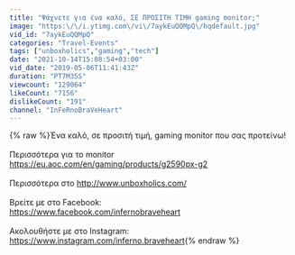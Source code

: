 ```yaml
---
title: "Ψάχνετε για ένα καλό, ΣΕ ΠΡΟΣΙΤΗ ΤΙΜΗ gaming monitor;"
image: "https:\/\/i.ytimg.com\/vi\/7aykEuQQMpQ\/hqdefault.jpg"
vid_id: "7aykEuQQMpQ"
categories: "Travel-Events"
tags: ["unboxholics","gaming","tech"]
date: "2021-10-14T15:08:54+03:00"
vid_date: "2019-05-06T11:41:43Z"
duration: "PT7M35S"
viewcount: "129064"
likeCount: "7156"
dislikeCount: "191"
channel: "InFeRnoBraVeHeart"
---
```

{% raw %}Ένα καλό, σε προσιτή τιμή, gaming monitor που σας προτείνω!<br /><br />Περισσότερα για το monitor<br /><a rel="nofollow" target="blank" href="https://eu.aoc.com/en/gaming/products/g2590px-g2">https://eu.aoc.com/en/gaming/products/g2590px-g2</a><br /><br />Περισσότερα στο <a rel="nofollow" target="blank" href="http://www.unboxholics.com/">http://www.unboxholics.com/</a><br /><br />Βρείτε με στο Facebook:<br /><a rel="nofollow" target="blank" href="https://www.facebook.com/infernobraveheart">https://www.facebook.com/infernobraveheart</a><br /><br />Ακολουθήστε με στο Instagram:<br /><a rel="nofollow" target="blank" href="https://www.instagram.com/inferno.braveheart">https://www.instagram.com/inferno.braveheart</a>{% endraw %}
